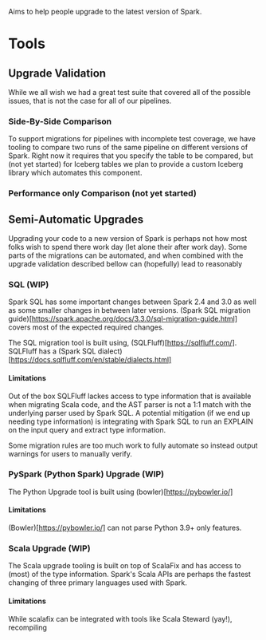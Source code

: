 Aims to help people upgrade to the latest version of Spark.

# Tools

## Upgrade Validation

While we all wish we had a great test suite that covered all of the possible issues, that is not the case for all of our pipelines.

### Side-By-Side Comparison

To support migrations for pipelines with incomplete test coverage, we have tooling to compare two runs of the same pipeline on different versions of Spark.
Right now it requires that you specify the table to be compared, but (not yet started) for Iceberg tables we plan to provide a custom Iceberg library which automates this component.

### Performance only Comparison (not yet started)

## Semi-Automatic Upgrades

Upgrading your code to a new version of Spark is perhaps not how most folks wish to spend there work day (let alone their after work day). Some parts of the migrations can be automated, and when combined with the upgrade validation described bellow can (hopefully) lead to reasonably 

### SQL (WIP)

Spark SQL has some important changes between Spark 2.4 and 3.0 as well as some smaller changes in between later versions. (Spark SQL migration guide)[https://spark.apache.org/docs/3.3.0/sql-migration-guide.html] covers most of the expected required changes.

The SQL migration tool is built using, (SQLFluff)[https://sqlfluff.com/]. SQLFluff has a (Spark SQL dialect)[https://docs.sqlfluff.com/en/stable/dialects.html]


#### Limitations

Out of the box SQLFluff lackes access to type information that is available when migrating Scala code, and the AST parser is not a 1:1 match with the underlying parser used by Spark SQL. A potential mitigation (if we end up needing type information) is integrating with Spark SQL to run an EXPLAIN on the input query and extract type information.


Some migration rules are too much work to fully automate so instead output warnings for users to manually verify.

### PySpark (Python Spark) Upgrade (WIP)

The Python Upgrade tool is built using (bowler)[https://pybowler.io/]


#### Limitations

(Bowler)[https://pybowler.io/] can not parse Python 3.9+ only features.

### Scala Upgrade (WIP)

The Scala upgrade tooling is built on top of ScalaFix and has access to (most) of the type information. Spark's Scala APIs are perhaps the fastest changing of three primary languages used with Spark.


#### Limitations

While scalafix can be integrated with tools like Scala Steward (yay!), recompiling 
